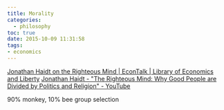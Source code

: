 ```yaml
---
title: Morality
categories:
  - philosophy
toc: true
date: 2015-10-09 11:31:58
tags:
- economics
---
```


[Jonathan Haidt on the Righteous Mind | EconTalk | Library of Economics and Liberty](http://www.econtalk.org/archives/2014/01/jonathan_haidt.html)
[Jonathan Haidt - "The Righteous Mind: Why Good People are Divided by Politics and Religion" - YouTube](https://www.youtube.com/watch?v=ONUM4akzLGE)

90% monkey, 10% bee
group selection
